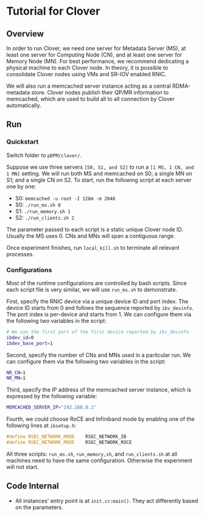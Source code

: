 # Tutorial for Clover

## Overview

In order to run Clover, we need one server for
Metadata Server (MS), at least one server for Computing Node (CN),
and at least one server for Memory Node (MN).
For best performance, we recommend dedicating a physical machine
to each Clover node. In theory, it is possible to consolidate Clover nodes
using VMs and SR-IOV enabled RNIC.

We will also run a memcached server instance acting as a
central RDMA-metadata store.
Clover nodes publish their QP/MR information to memcached,
which are used to build all to all connection by Clover automatically.

## Run

### Quickstart

Switch folder to `pDPM/clover/`.

Suppose we use three servers `[S0, S1, and S2]` to run a `[1 MS, 1 CN, and 1 MN]` setting. We will run both MS and memcached on S0; a single MN on S1; and a single CN on S2. To start, run the following script at each server one by one:
- S0: `memcached -u root -I 128m -m 2048`
- S0: `./run_ms.sh 0`
- S1: `./run_memory.sh 1`
- S2: `./run_clients.sh 2`

The parameter passed to each script is a static unique Clover node ID. Usually the MS uses 0. CNs and MNs will span a contiguous range.

Once experiment finishes, run `local_kill.sh` to terminate all relevant processes.

### Configurations

Most of the runtime configurations are controlled by bash scripts. Since each script file is very similar, we will use `run_ms.sh` to demonstrate.

First, specify the RNIC device via a unique device ID and port index. The device ID starts from 0 and follows the sequence reported by `ibv_devinfo`. The port index is per-device and starts from 1. We can configure them via the following two variables in the script:
```bash
# We use the first port of the first device reported by ibv_devinfo
ibdev_id=0
ibdev_base_port=1
```

Second, specify the number of CNs and MNs used in a paritcular run. We can configure them via the following two variables in the script:
```bash
NR_CN=1
NR_MN=1
```

Third, specify the IP address of the memcached server instance, which is expressed by the following variable:
```bash
MEMCACHED_SERVER_IP="192.168.0.1"
```

Fourth, we could choose RoCE and Infiniband mode by enabling one of the following lines at `ibsetup.h`:
```c
#define RSEC_NETWORK_MODE    RSEC_NETWORK_IB
#define RSEC_NETWORK_MODE    RSEC_NETWORK_ROCE
```

All three scripts: `run_ms.sh`, `run_memory,sh`, and `run_clients.sh` at all machines need to have the same configuration. Otherwise the experiment will not start.

## Code Internal

- All instances' entry point is at `init.cc:main()`. They act differently based on the parameters.
